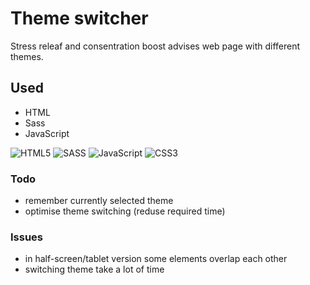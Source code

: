 # Theme switcher
Stress releaf and consentration boost advises web page with different themes.

## Used
* HTML
* Sass
* JavaScript

![HTML5](https://img.shields.io/badge/html5-%23E34F26.svg?style=for-the-badge&logo=html5&logoColor=white)
![SASS](https://img.shields.io/badge/SASS-hotpink.svg?style=for-the-badge&logo=SASS&logoColor=white)
![JavaScript](https://img.shields.io/badge/javascript-%23323330.svg?style=for-the-badge&logo=javascript&logoColor=%23F7DF1E)
![CSS3](https://img.shields.io/badge/css3-%231572B6.svg?style=for-the-badge&logo=css3&logoColor=white)

### Todo
* remember currently selected theme
* optimise theme switching (reduse required time)

### Issues
* in half-screen/tablet version some elements overlap each other
* switching theme take a lot of time 